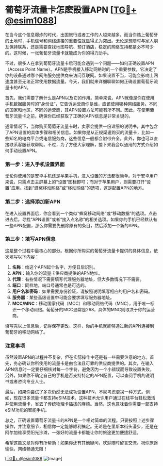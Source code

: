 # 葡萄牙流量卡怎麽設置APN [[TG💪+ @esim1088](https://t.me/s/esim1088)]

在当今这个信息爆炸的时代，出国旅行或者工作的人越来越多。而当你踏上葡萄牙的土地时，手机信号和网络连接的重要性就显得尤为突出。无论是想随时与家人朋友保持联系，还是需要查找地图导航、预订酒店，稳定的网络支持都是必不可少的。这时候，一张葡萄牙流量卡就能成为你的得力助手。

不过，很多人在拿到葡萄牙流量卡后可能会遇到一个问题——如何正确设置APN（Access Point Name）。APN是手机接入移动网络时的一个重要参数，它决定了你的设备通过哪个网络服务提供商来访问互联网。如果设置不当，可能会影响上网速度甚至无法正常使用数据流量。今天，我们就来详细聊聊如何正确设置葡萄牙流量卡的APN。

首先，我们需要了解什么是APN以及它的作用。简单来说，APN就像是你在使用手机数据服务时的“身份证”，它告诉运营商你是谁，应该使用哪种网络服务。不同的国家和地区，不同的运营商，其APN设置方法可能有所不同。因此，在使用葡萄牙流量卡之前，确保你已经获取了正确的APN信息是非常关键的。

通常情况下，当你购买葡萄牙流量卡时，卖家会提供一份详细的说明书，其中包含了APN设置的具体步骤和相关信息。如果你是从正规渠道购买的流量卡，比如一些知名的电商平台或电信服务商，这些信息一般都会附带齐全。此外，你也可以直接联系客服获取帮助。不过，为了方便大家理解，接下来我会以通用的方式介绍如何手动设置APN。

### 第一步：进入手机设置界面

无论你使用的是安卓手机还是苹果手机，进入设置的方法都很简单。对于安卓用户来说，只需点击主屏幕上的“设置”图标即可；而对于苹果用户，则需要打开“设置”应用。找到“蜂窝移动网络”或“移动网络”的选项，这是配置APN的地方。

### 第二步：选择添加新APN

在进入设置界面后，你会看到一个类似“蜂窝移动网络”或“移动数据”的选项。点击进去后，寻找“APN设置”或者“接入点名称”的相关选项。如果你的手机已经默认有一些APN配置，那么你需要先删除原有的条目，然后添加一个新的APN。

### 第三步：填写APN信息

这是整个过程中最核心的部分。根据你所购买的葡萄牙流量卡提供的具体信息，依次填写以下内容：

1. **名称**：给这个APN起个名字，方便日后识别。
2. **APN**：输入你的流量卡供应商提供的APN地址。
3. **代理**：有些情况下需要填写代理服务器地址，但大多数情况下不需要。
4. **端口**：同样地，端口号通常也是可选的。
5. **用户名和密码**：如果需要身份验证，请按照说明填写相应的用户名和密码。
6. **服务器**：某些高级设置中可能会要求填写服务器地址。
7. **MCC/MNC**：移动国家代码（MCC）和移动网络代码（MNC），用于唯一标识一个移动网络。葡萄牙的MCC通常是268，具体的MNC则取决于你的运营商。

填写完以上信息后，记得保存更改。这样，你的手机就能够通过新的APN连接到葡萄牙的移动网络了。

### 注意事项

虽然设置APN的过程并不复杂，但在实际操作中还是有一些需要注意的地方。首先，务必确认你所使用的流量卡是由合法且可靠的供应商提供的。其次，在输入APN信息时一定要仔细核对每一个字符，避免因为一个小错误而导致设置失败。另外，如果你不确定自己的手机是否支持特定的APN配置，可以查阅手机的说明书或者咨询专业人士。

最后，如果你尝试了多次仍然无法成功设置APN，不妨考虑更换一种方式。例如，现在很多流量卡都支持eSIM技术，这种技术允许用户通过在线平台轻松激活并使用流量卡，省去了传统物理卡插拔的麻烦。当然，这也意味着你需要一部支持eSIM功能的智能手机。

总之，正确设置葡萄牙流量卡的APN是一个相对简单的流程，只要按照上述步骤操作，并注意细节，相信你一定能够顺利搞定。无论是在里斯本街头漫步，还是在阿尔加维享受阳光沙滩，一张好的流量卡都能让你的旅途更加便捷舒适。

希望这篇文章对你有所帮助！如果你还有其他疑问，欢迎随时留言交流。祝你旅途愉快，网络畅通无阻！

[[TG💪+ @esim1088](https://t.me/s/esim1088) ![Image](https://i.postimg.cc/4NQfJmqS/Snipaste-2025-05-13-00-14-12.png)]